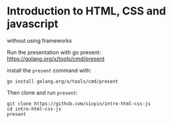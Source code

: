 # Introduction to HTML, CSS and javascript
without using frameworks

Run the presentation with go present:
https://golang.org/x/tools/cmd/present

install the `present` command with:
```
go install golang.org/x/tools/cmd/present
```

Then clone and run `present`:
```
git clone https://github.com/siuyin/intro-html-css-js
cd intro-html-css-js
present
```
